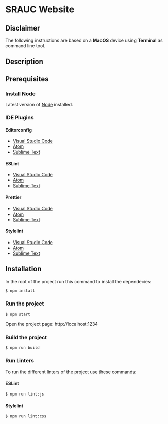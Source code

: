 # SRAUC Website

## Disclaimer

The following instructions are based on a **MacOS** device using **Terminal** as command line tool.

## Description

## Prerequisites

### Install Node

Latest version of [Node](https://nodejs.org/en/) installed.

### IDE Plugins

#### Editorconfig

* [Visual Studio Code](https://marketplace.visualstudio.com/items?itemName=EditorConfig.EditorConfig)
* [Atom](https://github.com/sindresorhus/atom-editorconfig#readme)
* [Sublime Text](https://github.com/sindresorhus/editorconfig-sublime#readme)

#### ESLint

* [Visual Studio Code](https://marketplace.visualstudio.com/items?itemName=dbaeumer.vscode-eslint)
* [Atom](https://atom.io/packages/linter-eslint)
* [Sublime Text](https://github.com/SublimeLinter/SublimeLinter-eslint)

#### Prettier

* [Visual Studio Code](https://marketplace.visualstudio.com/items?itemName=esbenp.prettier-vscode)
* [Atom](https://github.com/prettier/prettier-atom)
* [Sublime Text](https://packagecontrol.io/packages/JsPrettier)

#### Stylelint

* [Visual Studio Code](https://marketplace.visualstudio.com/items?itemName=stylelint.vscode-stylelint)
* [Atom](https://github.com/AtomLinter/linter-stylelint)
* [Sublime Text](https://github.com/SublimeLinter/SublimeLinter-stylelint)

## Installation

In the root of the project run this command to install the dependecies:

```sh
$ npm install
```

### Run the project

```sh
$ npm start
```

Open the project page: http://localhost:1234

### Build the project

```sh
$ npm run build
```

### Run Linters

To run the different linters of the project use these commands:

#### ESLint

```sh
$ npm run lint:js
```

#### Stylelint

```sh
$ npm run lint:css
```
